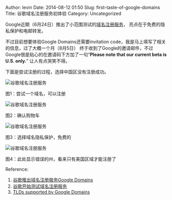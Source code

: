 Author: levin
Date: 2014-08-12 01:50
Slug: first-taste-of-google-domains
Title: 谷歌域名注册服务初体验
Category: Uncategorized

Google近期（6月24日）推出了小范围测试的[域名注册服务](/url.html#https://domains.google.com/about/)，
亮点在于免费的隐私保护和电邮转发。<!-- more -->

不过目前想要体验Google Domains还需要invitation code，我是马上填写了相关的信息，过了大概一个月（8月5日）
终于收到了Google的邀请邮件，不过Google很是贴心的在邀请码下方加了一句“**Please note that our current beta is U.S. only.**”
让人有点哭笑不得。

下面是尝试注册的过程，选择中国区没有注册成功。

![谷歌域名注册服务](/img/google-domain-register-step1.png)

图1：尝试一个域名，可以注册

![谷歌域名注册服务](/img/google-domain-register-step2.png)

图2：确认购物车

![谷歌域名注册服务](/img/google-domain-register-step3.png)

图3：选择域名隐私保护，免费的

![谷歌域名注册服务](/img/google-domain-register-step4.png)

图4：此处显示错误的州，看来只有美国区域才能注册了

Reference:

1. [谷歌推出域名注册服务Google Domains](/url.html#https://plus.google.com/+WilliamLong/posts/6jqq5Mr2xeJ)
2. [谷歌开始测试域名注册服务](/url.html#http://www.csdn.net/article/2014-06-24/2820354)
3. [TLDs supported by Google Domains](/url.html#https://support.google.com/domains/answer/6010092?hl=en)
